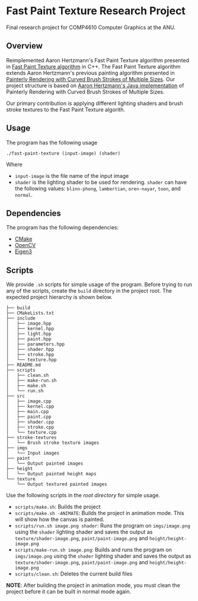 # Fast Paint Texture Research Project

Final research project for COMP4610 Computer Graphics at the ANU. 

## Overview

Reimplemented Aaron Hertzmann's Fast Paint Texture algorithm presented in [Fast Paint Texture algorithm](https://www.dgp.toronto.edu/papers/ahertzmann_NPAR2002.pdf) in C++. The Fast Paint Texture algorithm extends Aaron Hertzmann's previous painting algorithm presented in [Painterly Rendering with Curved Brush Strokes of Multiple Sizes](https://dl.acm.org/doi/pdf/10.1145/280814.280951). Our project structure is based on [Aaron Hertzmann's Java implementation](https://github.com/hertzmann/painterJava/tree/main) of Painterly Rendering with Curved Brush Strokes of Multiple Sizes. 

Our primary contribution is applying different lighting shaders and brush stroke textures to the Fast Paint Texture algorith. 

## Usage
The program has the following usage
```
./fast-paint-texture (input-image) (shader)
```
Where
- `input-image` is the file name of the input image
- `shader` is the lighting shader to be used for rendering. `shader` can have the following values: `blinn-phong`, `lambertian`, `oren-nayar`, `toon`, and `normal`.

## Dependencies
The program has the following dependencies:
- [CMake](https://www.linuxfordevices.com/tutorials/linux/install-cmake-on-linux)
- [OpenCV](https://linuxize.com/post/how-to-install-opencv-on-ubuntu-20-04/)
- [Eigen3](https://www.cyberithub.com/how-to-install-eigen3-on-ubuntu-20-04-lts-focal-fossa/)

## Scripts
We provide `.sh` scripts for simple usage of the program. Before trying to run any of the scripts, create the `build` directory in the project root. The expected project hierarchy is shown below.

```
├── build
├── CMakeLists.txt
├── include
│   ├── image.hpp
│   ├── kernel.hpp
│   ├── light.hpp
│   ├── paint.hpp
│   ├── parameters.hpp
│   ├── shader.hpp
│   ├── stroke.hpp
│   └── texture.hpp
├── README.md
├── scripts
│   ├── clean.sh
│   ├── make-run.sh
│   ├── make.sh
│   └── run.sh
├── src
│   ├── image.cpp
│   ├── kernel.cpp
│   ├── main.cpp
│   ├── paint.cpp
│   ├── shader.cpp
│   ├── stroke.cpp
│   └── texture.cpp
├── stroke-textures
│   └── Brush stroke texture images
├── imgs
│   └── Input images
├── paint
│   └── Output painted images
├── height
│   └── Output painted height maps
└── texture
    └── Output textured painted images
```

Use the following scripts in the *root directory* for simple usage.
* `scripts/make.sh`: Builds the project
* `scripts/make.sh -ANIMATE`: Builds the project in animation mode. This will show how the canvas is painted. 
* `scripts/run.sh image.png shader`: Runs the program on `imgs/image.png` using the `shader` lighting shader and saves the output as `texture/shader-image.png`, `paint/paint-image.png` and `height/height-image.png`
* `scripts/make-run.sh image.png`: Builds and runs the program on `imgs/image.png` using the `shader` lighting shader and saves the output as `texture/shader-image.png`, `paint/paint-image.png` and `height/height-image.png`
* `scripts/clean.sh`: Deletes the current build files

**NOTE**: After building the project in animation mode, you must clean the project before it can be built in normal mode again. 
